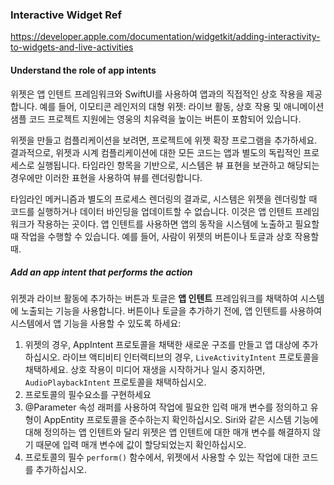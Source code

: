 
### Interactive Widget Ref
https://developer.apple.com/documentation/widgetkit/adding-interactivity-to-widgets-and-live-activities
#### Understand the role of app intents
위젯은 앱 인텐트 프레임워크와 SwiftUI를 사용하여 앱과의 직접적인 상호 작용을 제공합니다. 예를 들어, 이모티콘 레인저의 대형 위젯: 라이브 활동, 상호 작용 및 애니메이션 샘플 코드 프로젝트 지원에는 영웅의 치유력을 높이는 버튼이 포함되어 있습니다.

위젯을 만들고 컴플리케이션을 보려면, 프로젝트에 위젯 확장 프로그램을 추가하세요. 결과적으로, 위젯과 시계 컴플리케이션에 대한 모든 코드는 앱과 별도의 독립적인 프로세스로 실행됩니다. 타임라인 항목을 기반으로, 시스템은 뷰 표현을 보관하고 해당되는 경우에만 이러한 표현을 사용하여 뷰를 렌더링합니다.

타임라인 메커니즘과 별도의 프로세스 렌더링의 결과로, 시스템은 위젯을 렌더링할 때 코드를 실행하거나 데이터 바인딩을 업데이트할 수 없습니다. 이것은 앱 인텐트 프레임워크가 작용하는 곳이다. 앱 인텐트를 사용하면 앱의 동작을 시스템에 노출하고 필요할 때 작업을 수행할 수 있습니다. 예를 들어, 사람이 위젯의 버튼이나 토글과 상호 작용할 때.

##### Add an app intent that performs the action
위젯과 라이브 활동에 추가하는 버튼과 토글은 **앱 인텐트** 프레임워크를 채택하여 시스템에 노출되는 기능을 사용합니다. 버튼이나 토글을 추가하기 전에, 앱 인텐트를 사용하여 시스템에서 앱 기능을 사용할 수 있도록 하세요:

1. 위젯의 경우, AppIntent 프로토콜을 채택한 새로운 구조를 만들고 앱 대상에 추가하십시오. 라이브 액티비티 인터랙티브의 경우, `LiveActivityIntent` 프로토콜을 채택하세요. 상호 작용이 미디어 재생을 시작하거나 일시 중지하면, `AudioPlaybackIntent` 프로토콜을 채택하십시오.
2. 프로토콜의 필수요소를 구현하세요
3. @Parameter 속성 래퍼를 사용하여 작업에 필요한 입력 매개 변수를 정의하고 유형이 AppEntity 프로토콜을 준수하는지 확인하십시오. Siri와 같은 시스템 기능에 대해 정의하는 앱 인텐트와 달리 위젯은 앱 인텐트에 대한 매개 변수를 해결하지 않기 때문에 입력 매개 변수에 값이 할당되었는지 확인하십시오.
4. 프로토콜의 필수 `perform()` 함수에서, 위젯에서 사용할 수 있는 작업에 대한 코드를 추가하십시오.